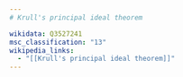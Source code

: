 ```yaml
---
# Krull's principal ideal theorem

wikidata: Q3527241
msc_classification: "13"
wikipedia_links:
  - "[[Krull's principal ideal theorem]]"
---
```

